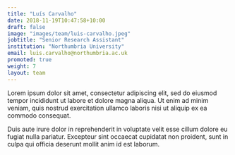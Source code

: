 ```yaml
---
title: "Luís Carvalho"
date: 2018-11-19T10:47:58+10:00
draft: false
image: "images/team/luis-carvalho.jpeg"
jobtitle: "Senior Research Assistant"
institution: "Northumbria University"
email: luis.carvalho@northumbria.ac.uk
promoted: true
weight: 7
layout: team
---
```


Lorem ipsum dolor sit amet, consectetur adipiscing elit, sed do eiusmod tempor incididunt ut labore et dolore magna aliqua. Ut enim ad minim veniam, quis nostrud exercitation ullamco laboris nisi ut aliquip ex ea commodo consequat.

Duis aute irure dolor in reprehenderit in voluptate velit esse cillum dolore eu fugiat nulla pariatur. Excepteur sint occaecat cupidatat non proident, sunt in culpa qui officia deserunt mollit anim id est laborum.
